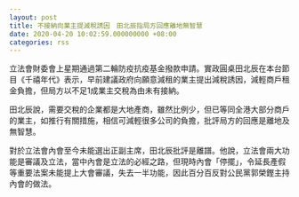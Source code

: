 ```yaml
---
layout: post
title: 不接納向業主提減稅誘因　田北辰指局方回應離地無智慧
date: 2020-04-20 10:02:59.000000000 +08:00
categories: rss
---
```


立法會財委會上星期通過第二輪防疫抗疫基金撥款申請。實政圓桌田北辰在本台節目《千禧年代》表示，早前建議政府向願意減租的業主提出減稅誘因，減輕商戶租金負擔，但局方以不足1成業主交稅為由未有接納。

田北辰說，需要交稅的企業都是大地產商，雖然比例少，但已等同全港大部分商戶的業主，如推行有關措施，相信可減輕很多公司的負擔，批評局方的回應是離地及無智慧。

對於立法會內會至今未能選出正副主席，田北辰批評是離譜。他說，立法會兩大功能是審議及立法，當中內會是立法的必經之路，但現時內會「停擺」，令延長產假等重要法案未能提上大會審議，失去一半功能，因此百分百反對公民黨郭榮鏗主持內會的做法。
